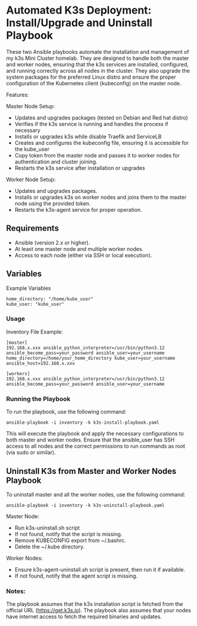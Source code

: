# Automated K3s Deployment: Install/Upgrade and Uninstall Playbook

These two Ansible playbooks automate the installation and management of my k3s Mini Cluster homelab. They are designed to handle both the master and worker nodes, ensuring that the k3s services are installed, configured, and running correctly across all nodes in the cluster. They also upgrade the system packages for the preferred Linux distro and ensure the proper configuration of the Kubernetes client (kubeconfig) on the master node.

Features:

Master Node Setup:
- Updates and upgrades packages (tested on Debian and Red hat distro)
- Verifies if the k3s service is running and handles the process if necessary
- Installs or upgrades k3s while disable Traefik and ServiceLB
- Creates and configures the kubeconfig file, ensuring it is accessible for the kube_user
- Copy token from the master node and passes it to worker nodes for authentication and cluster joining.
- Restarts the k3s service after installation or upgrades
        
Worker Node Setup:
- Updates and upgrades packages.
- Installs or upgrades k3s on worker nodes and joins them to the master node using the provided token.
- Restarts the k3s-agent service for proper operation.

## Requirements

- Ansible (version 2.x or higher).
- At least one master node and multiple worker nodes.
- Access to each node (either via SSH or local execution).

## Variables

Example Variables

    home_directory: "/home/kube_user"
    kube_user: "kube_user"

### Usage

Inventory File Example:

    [master]
    192.168.x.xxx ansible_python_interpreter=/usr/bin/python3.12 ansible_become_pass=your_password ansible_user=your_username home_directory=/home/your_home_directory kube_user=your_username ansible_host=192.168.x.xxx

    [workers]
    192.168.x.xxx ansible_python_interpreter=/usr/bin/python3.12 ansible_become_pass=your_password ansible_user=your_username 

### Running the Playbook

To run the playbook, use the following command:

    ansible-playbook -i inventory -k k3s-install-playbook.yaml

This will execute the playbook and apply the necessary configurations to both master and worker nodes.
Ensure that the ansible_user has SSH access to all nodes and the correct permissions to run commands as root (via sudo or similar).

## Uninstall K3s from Master and Worker Nodes Playbook

To uninstall master and all the worker nodes, use the following command:

    ansible-playbook -i inventory -k k3s-uninstall-playbook.yaml

Master Node:

- Run k3s-uninstall.sh script
- If not found, notify that the script is missing.
- Remove KUBECONFIG export from ~/.bashrc.
- Delete the ~/.kube directory.

Worker Nodes:

- Ensure k3s-agent-uninstall.sh script is present, then run it if available.
- If not found, notify that the agent script is missing.

### Notes:

The playbook assumes that the k3s installation script is fetched from the official URL (https://get.k3s.io).
The playbook also assumes that your nodes have internet access to fetch the required binaries and updates.
